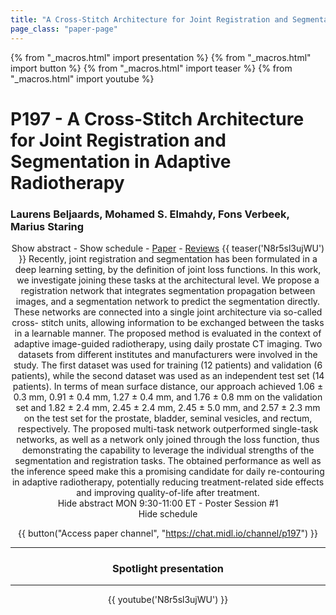 ```yaml
---
title: "A Cross-Stitch Architecture for Joint Registration and Segmentation in Adaptive Radiotherapy"
page_class: "paper-page"
---
```


{% from "_macros.html" import presentation %}
{% from "_macros.html" import button %}
{% from "_macros.html" import teaser %}
{% from "_macros.html" import youtube %}

# P197 - A Cross-Stitch Architecture for Joint Registration and Segmentation in Adaptive Radiotherapy


### Laurens Beljaards, Mohamed S. Elmahdy, Fons Verbeek, Marius Staring

<center><a class="toggle_visibility" data-selector=".paper_abstract" data-level="3">Show abstract</a>
        - <a class="toggle_visibility" data-selector=".paper_qa" data-level="3">Show schedule</a>
        - <a href="https://openreview.net/pdf?id=oFXY64JJQ8">Paper</a>
        - <a href="https://openreview.net/forum?id=oFXY64JJQ8">Reviews</a>
        {{ teaser('N8r5sl3ujWU') }}

<span class="paper_abstract">
        Recently, joint registration and segmentation has been formulated in a deep learning setting, by the definition of joint loss functions. In this work, we investigate joining these tasks at the architectural level. We propose a registration network that integrates segmentation propagation between images, and a segmentation network to predict the segmentation directly. These networks are connected into a single joint architecture via so-called cross- stitch units, allowing information to be exchanged between the tasks in a learnable manner. The proposed method is evaluated in the context of adaptive image-guided radiotherapy, using daily prostate CT imaging. Two datasets from different institutes and manufacturers were involved in the study. The first dataset was used for training (12 patients) and validation (6 patients), while the second dataset was used as an independent test set (14 patients). In terms of mean surface distance, our approach achieved 1.06 ± 0.3 mm, 0.91 ± 0.4 mm, 1.27 ± 0.4 mm, and 1.76 ± 0.8 mm on the validation set and 1.82 ± 2.4 mm, 2.45 ± 2.4 mm, 2.45 ± 5.0 mm, and 2.57 ± 2.3 mm on the test set for the prostate, bladder, seminal vesicles, and rectum, respectively. The proposed multi-task network outperformed single-task networks, as well as a network only joined through the loss function, thus demonstrating the capability to leverage the individual strengths of the segmentation and registration tasks. The obtained performance as well as the inference speed make this a promising candidate for daily re-contouring in adaptive radiotherapy, potentially reducing treatment-related side effects and improving quality-of-life after treatment.
        <span class="actions">
  <br/>
  <a class="toggle_visibility" data-level="2">Hide abstract</a></span>
</span>

<span class="paper_qa">
        MON 9:30-11:00 ET - Poster Session #1
        <br/>
        <span class="actions"><a class="toggle_visibility" data-level="2">Hide schedule</a></span>
</span>

{{ button("Access paper channel", "https://chat.midl.io/channel/p197") }}

---

### Spotlight presentation

---

{{ youtube('N8r5sl3ujWU') }}